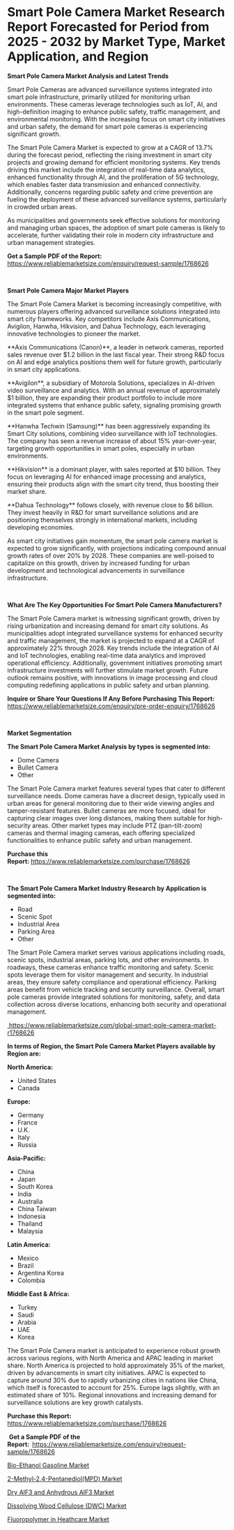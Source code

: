 <p><h1>Smart Pole Camera Market Research Report Forecasted for Period from 2025 -  2032 by Market Type, Market Application, and Region</h1></p><p><strong>Smart Pole Camera Market Analysis and Latest Trends</strong></p>
<p><p>Smart Pole Cameras are advanced surveillance systems integrated into smart pole infrastructure, primarily utilized for monitoring urban environments. These cameras leverage technologies such as IoT, AI, and high-definition imaging to enhance public safety, traffic management, and environmental monitoring. With the increasing focus on smart city initiatives and urban safety, the demand for smart pole cameras is experiencing significant growth.</p><p>The Smart Pole Camera Market is expected to grow at a CAGR of 13.7% during the forecast period, reflecting the rising investment in smart city projects and growing demand for efficient monitoring systems. Key trends driving this market include the integration of real-time data analytics, enhanced functionality through AI, and the proliferation of 5G technology, which enables faster data transmission and enhanced connectivity. Additionally, concerns regarding public safety and crime prevention are fueling the deployment of these advanced surveillance systems, particularly in crowded urban areas.</p><p>As municipalities and governments seek effective solutions for monitoring and managing urban spaces, the adoption of smart pole cameras is likely to accelerate, further validating their role in modern city infrastructure and urban management strategies.</p></p>
<p><strong>Get a Sample PDF of the Report:&nbsp;</strong> <a href="https://www.reliablemarketsize.com/enquiry/request-sample/1768626?utm_campaign=2034&utm_medium=2&utm_source=Github&utm_content=ia&utm_term=28022025&utm_id=smart-pole-camera">https://www.reliablemarketsize.com/enquiry/request-sample/1768626</a></p>
<p>&nbsp;</p>
<p><strong>Smart Pole Camera Major Market Players</strong></p>
<p><p>The Smart Pole Camera Market is becoming increasingly competitive, with numerous players offering advanced surveillance solutions integrated into smart city frameworks. Key competitors include Axis Communications, Avigilon, Hanwha, Hikvision, and Dahua Technology, each leveraging innovative technologies to pioneer the market.</p><p>**Axis Communications (Canon)**, a leader in network cameras, reported sales revenue over $1.2 billion in the last fiscal year. Their strong R&D focus on AI and edge analytics positions them well for future growth, particularly in smart city applications.</p><p>**Avigilon**, a subsidiary of Motorola Solutions, specializes in AI-driven video surveillance and analytics. With an annual revenue of approximately $1 billion, they are expanding their product portfolio to include more integrated systems that enhance public safety, signaling promising growth in the smart pole segment.</p><p>**Hanwha Techwin (Samsung)** has been aggressively expanding its Smart City solutions, combining video surveillance with IoT technologies. The company has seen a revenue increase of about 15% year-over-year, targeting growth opportunities in smart poles, especially in urban environments.</p><p>**Hikvision** is a dominant player, with sales reported at $10 billion. They focus on leveraging AI for enhanced image processing and analytics, ensuring their products align with the smart city trend, thus boosting their market share.</p><p>**Dahua Technology** follows closely, with revenue close to $6 billion. They invest heavily in R&D for smart surveillance solutions and are positioning themselves strongly in international markets, including developing economies.</p><p>As smart city initiatives gain momentum, the smart pole camera market is expected to grow significantly, with projections indicating compound annual growth rates of over 20% by 2028. These companies are well-poised to capitalize on this growth, driven by increased funding for urban development and technological advancements in surveillance infrastructure.</p></p>
<p>&nbsp;</p>
<p><strong>What Are The Key Opportunities For Smart Pole Camera Manufacturers?</strong></p>
<p><p>The Smart Pole Camera market is witnessing significant growth, driven by rising urbanization and increasing demand for smart city solutions. As municipalities adopt integrated surveillance systems for enhanced security and traffic management, the market is projected to expand at a CAGR of approximately 22% through 2028. Key trends include the integration of AI and IoT technologies, enabling real-time data analytics and improved operational efficiency. Additionally, government initiatives promoting smart infrastructure investments will further stimulate market growth. Future outlook remains positive, with innovations in image processing and cloud computing redefining applications in public safety and urban planning.</p></p>
<p><strong>Inquire or Share Your Questions If Any Before Purchasing This Report:</strong> <a href="https://www.reliablemarketsize.com/enquiry/pre-order-enquiry/1768626?utm_campaign=2034&utm_medium=2&utm_source=Github&utm_content=ia&utm_term=28022025&utm_id=smart-pole-camera">https://www.reliablemarketsize.com/enquiry/pre-order-enquiry/1768626</a></p>
<p>&nbsp;</p>
<p><strong>Market Segmentation</strong></p>
<p><strong>The Smart Pole Camera Market Analysis by types is segmented into:</strong></p>
<p><ul><li>Dome Camera</li><li>Bullet Camera</li><li>Other</li></ul></p>
<p><p>The Smart Pole Camera market features several types that cater to different surveillance needs. Dome cameras have a discreet design, typically used in urban areas for general monitoring due to their wide viewing angles and tamper-resistant features. Bullet cameras are more focused, ideal for capturing clear images over long distances, making them suitable for high-security areas. Other market types may include PTZ (pan-tilt-zoom) cameras and thermal imaging cameras, each offering specialized functionalities to enhance public safety and urban management.</p></p>
<p><strong>Purchase this Report:&nbsp;</strong><a href="https://www.reliablemarketsize.com/purchase/1768626?utm_campaign=2034&utm_medium=2&utm_source=Github&utm_content=ia&utm_term=28022025&utm_id=smart-pole-camera">https://www.reliablemarketsize.com/purchase/1768626</a></p>
<p>&nbsp;</p>
<p><strong>The Smart Pole Camera Market Industry Research by Application is segmented into:</strong></p>
<p><ul><li>Road</li><li>Scenic Spot</li><li>Industrial Area</li><li>Parking Area</li><li>Other</li></ul></p>
<p><p>The Smart Pole Camera market serves various applications including roads, scenic spots, industrial areas, parking lots, and other environments. In roadways, these cameras enhance traffic monitoring and safety. Scenic spots leverage them for visitor management and security. In industrial areas, they ensure safety compliance and operational efficiency. Parking areas benefit from vehicle tracking and security surveillance. Overall, smart pole cameras provide integrated solutions for monitoring, safety, and data collection across diverse locations, enhancing both security and operational management.</p></p>
<p><a href="https://www.reliablemarketsize.com/global-smart-pole-camera-market-r1768626?utm_campaign=2034&utm_medium=2&utm_source=Github&utm_content=ia&utm_term=28022025&utm_id=smart-pole-camera">&nbsp;https://www.reliablemarketsize.com/global-smart-pole-camera-market-r1768626</a></p>
<p><strong>In terms of Region, the Smart Pole Camera Market Players available by Region are:</strong></p>
<p>
    <p> <strong> North America: </strong>
        <ul>
            <li>United States</li>
            <li>Canada</li>
        </ul>
        </p> 
    <p> <strong> Europe: </strong>
        <ul>
            <li>Germany</li>
            <li>France</li>
            <li>U.K.</li>
            <li>Italy</li>
            <li>Russia</li>
        </ul>
        </p> 
    <p> <strong> Asia-Pacific: </strong>
        <ul>
            <li>China</li>
            <li>Japan</li>
            <li>South Korea</li>
            <li>India</li>
            <li>Australia</li>
            <li>China Taiwan</li>
            <li>Indonesia</li>
            <li>Thailand</li>
            <li>Malaysia</li>
        </ul>
        </p> 
    <p> <strong> Latin America: </strong>
        <ul>
            <li>Mexico</li>
            <li>Brazil</li>
            <li>Argentina Korea</li>
            <li>Colombia</li>
        </ul>
        </p> 
    <p> <strong> Middle East & Africa: </strong>
        <ul>
            <li>Turkey</li>
            <li>Saudi</li>
            <li>Arabia</li>
            <li>UAE</li>
            <li>Korea</li>
        </ul>
    </p>
    </p>
<p><p>The Smart Pole Camera market is anticipated to experience robust growth across various regions, with North America and APAC leading in market share. North America is projected to hold approximately 35% of the market, driven by advancements in smart city initiatives. APAC is expected to capture around 30% due to rapidly urbanizing cities in nations like China, which itself is forecasted to account for 25%. Europe lags slightly, with an estimated share of 10%. Regional innovations and increasing demand for surveillance solutions are key growth catalysts.</p></p>
<p><strong>Purchase this Report: </strong><a href="https://www.reliablemarketsize.com/purchase/1768626?utm_campaign=2034&utm_medium=2&utm_source=Github&utm_content=ia&utm_term=28022025&utm_id=smart-pole-camera">https://www.reliablemarketsize.com/purchase/1768626</a></p>
<p>&nbsp;<strong>Get a Sample PDF of the Report:&nbsp;&nbsp;</strong><a href="https://www.reliablemarketsize.com/enquiry/request-sample/1768626?utm_campaign=2034&utm_medium=2&utm_source=Github&utm_content=ia&utm_term=28022025&utm_id=smart-pole-camera">https://www.reliablemarketsize.com/enquiry/request-sample/1768626</a></p>
<p><strong></strong></p>
<p><p><a href="https://github.com/birbamanan03/Market-Research-Report-List-1/blob/main/bio-ethanol-gasoline-market.md?utm_campaign=2034&utm_medium=2&utm_source=Github&utm_content=ia&utm_term=28022025&utm_id=smart-pole-camera">Bio-Ethanol Gasoline Market</a></p><p><a href="https://github.com/nibbsmantji/Market-Research-Report-List-1/blob/main/2-methyl-24-pentanediolmpd-market.md?utm_campaign=2034&utm_medium=2&utm_source=Github&utm_content=ia&utm_term=28022025&utm_id=smart-pole-camera">2-Methyl-2,4-Pentanediol(MPD) Market</a></p><p><a href="https://github.com/abedlagagica4/Market-Research-Report-List-1/blob/main/dry-alf3-and-anhydrous-alf3-market.md?utm_campaign=2034&utm_medium=2&utm_source=Github&utm_content=ia&utm_term=28022025&utm_id=smart-pole-camera">Dry AlF3 and Anhydrous AlF3 Market</a></p><p><a href="https://github.com/bholdsfofie/Market-Research-Report-List-1/blob/main/dissolving-wood-cellulose-dwc-market.md?utm_campaign=2034&utm_medium=2&utm_source=Github&utm_content=ia&utm_term=28022025&utm_id=smart-pole-camera">Dissolving Wood Cellulose (DWC) Market</a></p><p><a href="https://github.com/djibenesha/Market-Research-Report-List-1/blob/main/fluoropolymer-in-heathcare-market.md?utm_campaign=2034&utm_medium=2&utm_source=Github&utm_content=ia&utm_term=28022025&utm_id=smart-pole-camera">Fluoropolymer in Heathcare Market</a></p></p>